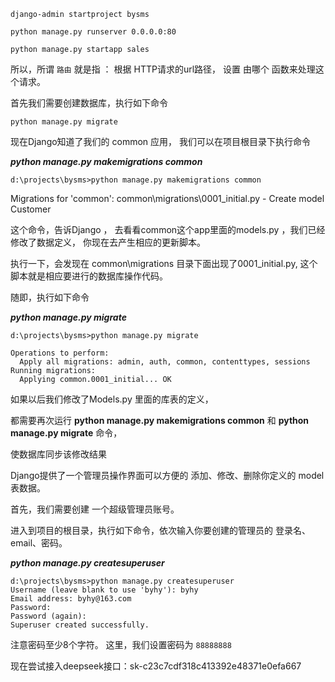 ```
django-admin startproject bysms

python manage.py runserver 0.0.0.0:80
```

```
python manage.py startapp sales
```

所以，所谓 `路由` 就是指 ： 根据 HTTP请求的url路径， 设置 由哪个 函数来处理这个请求。

首先我们需要创建数据库，执行如下命令

```
python manage.py migrate
```

现在Django知道了我们的 common 应用， 我们可以在项目根目录下执行命令

***python manage.py makemigrations common***

```
d:\projects\bysms>python manage.py makemigrations common
```

Migrations for 'common':
  common\migrations\0001_initial.py
    - Create model Customer

这个命令，告诉Django ， 去看看common这个app里面的models.py ，我们已经修改了数据定义， 你现在去产生相应的更新脚本。

执行一下，会发现在 common\migrations 目录下面出现了0001_initial.py, 这个脚本就是相应要进行的数据库操作代码。

随即，执行如下命令

***python manage.py migrate***

```
d:\projects\bysms>python manage.py migrate

Operations to perform:
  Apply all migrations: admin, auth, common, contenttypes, sessions
Running migrations:
  Applying common.0001_initial... OK
```

如果以后我们修改了Models.py 里面的库表的定义，

都需要再次运行 **python manage.py makemigrations common** 和 **python manage.py migrate** 命令，

使数据库同步该修改结果

Django提供了一个管理员操作界面可以方便的 添加、修改、删除你定义的 model 表数据。

首先，我们需要创建 一个超级管理员账号。

进入到项目的根目录，执行如下命令，依次输入你要创建的管理员的 登录名、email、密码。

***python manage.py createsuperuser***

```
d:\projects\bysms>python manage.py createsuperuser
Username (leave blank to use 'byhy'): byhy
Email address: byhy@163.com
Password:
Password (again):
Superuser created successfully.
```

注意密码至少8个字符。 这里，我们设置密码为 `88888888`


现在尝试接入deepseek接口：sk-c23c7cdf318c413392e48371e0efa667
